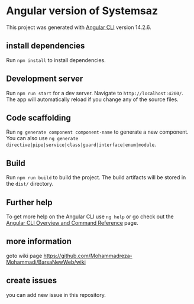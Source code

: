 # Angular version of Systemsaz

This project was generated with [Angular CLI](https://github.com/angular/angular-cli) version 14.2.6.

## install dependencies
Run `npm install` to install dependencies.
## Development server

Run `npm run start` for a dev server. Navigate to `http://localhost:4200/`. The app will automatically reload if you change any of the source files.

## Code scaffolding

Run `ng generate component component-name` to generate a new component. You can also use `ng generate directive|pipe|service|class|guard|interface|enum|module`.

## Build

Run `npm run build` to build the project. The build artifacts will be stored in the `dist/` directory.

## Further help

To get more help on the Angular CLI use `ng help` or go check out the [Angular CLI Overview and Command Reference](https://angular.io/cli) page.

## more information
goto wiki page https://github.com/Mohammadreza-Mohammadi/BarsaNewWeb/wiki

## create issues
you can add new issue in this repository.
